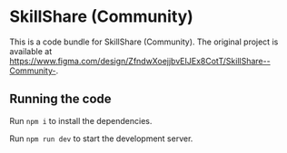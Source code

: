 
  # SkillShare (Community)

  This is a code bundle for SkillShare (Community). The original project is available at https://www.figma.com/design/ZfndwXoejjbvEIJEx8CotT/SkillShare--Community-.

  ## Running the code

  Run `npm i` to install the dependencies.

  Run `npm run dev` to start the development server.
  